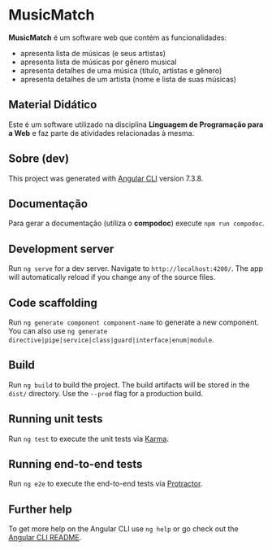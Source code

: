 # MusicMatch

**MusicMatch** é um software web que contém as funcionalidades:

* apresenta lista de músicas (e seus artistas)
* apresenta lista de músicas por gênero musical
* apresenta detalhes de uma música (título, artistas e gênero)
* apresenta detalhes de um artista (nome e lista de suas músicas)

## Material Didático

Este é um software utilizado na disciplina **Linguagem de Programação para a Web** e faz parte de atividades relacionadas à mesma.

## Sobre (dev)

This project was generated with [Angular CLI](https://github.com/angular/angular-cli) version 7.3.8.

## Documentação

Para gerar a documentação (utiliza o **compodoc**) execute `npm run compodoc`.

## Development server

Run `ng serve` for a dev server. Navigate to `http://localhost:4200/`. The app will automatically reload if you change any of the source files.

## Code scaffolding

Run `ng generate component component-name` to generate a new component. You can also use `ng generate directive|pipe|service|class|guard|interface|enum|module`.

## Build

Run `ng build` to build the project. The build artifacts will be stored in the `dist/` directory. Use the `--prod` flag for a production build.

## Running unit tests

Run `ng test` to execute the unit tests via [Karma](https://karma-runner.github.io).

## Running end-to-end tests

Run `ng e2e` to execute the end-to-end tests via [Protractor](http://www.protractortest.org/).

## Further help

To get more help on the Angular CLI use `ng help` or go check out the [Angular CLI README](https://github.com/angular/angular-cli/blob/master/README.md).
